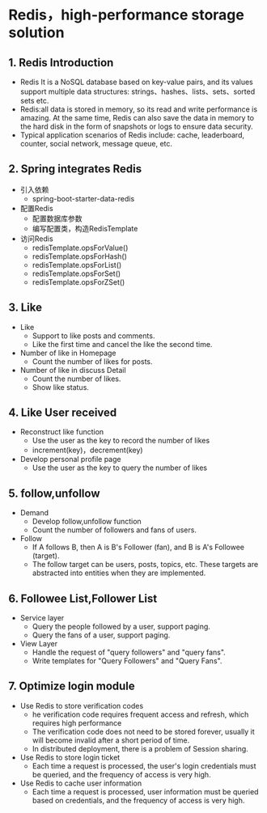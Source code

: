 # Redis，high-performance storage solution

## 1. Redis Introduction
* Redis
It is a NoSQL database based on key-value pairs, and its values support multiple data structures:
  strings、hashes、lists、sets、sorted sets etc.
* Redis:all data is stored in memory, so its read and write performance is amazing.
  At the same time, Redis can also save the data in memory to the hard disk in the form of snapshots or logs to ensure data security.
* Typical application scenarios of Redis include: cache, leaderboard, counter, social network, message queue, etc.

## 2. Spring integrates Redis

* 引入依赖
  * spring-boot-starter-data-redis
* 配置Redis
  * 配置数据库参数
  * 编写配置类，构造RedisTemplate
* 访问Redis
  * redisTemplate.opsForValue()
  * redisTemplate.opsForHash()
  * redisTemplate.opsForList()
  * redisTemplate.opsForSet()
  * redisTemplate.opsForZSet()

## 3. Like

* Like
  * Support to like posts and comments.
  * Like the first time and cancel the like the second time.
* Number of like in Homepage
  * Count the number of likes for posts.
* Number of like in discuss Detail
  * Count the number of likes.
  * Show like status.

## 4. Like User received

* Reconstruct like function
  * Use the user as the key to record the number of likes
  * increment(key)，decrement(key)
* Develop personal profile page
  * Use the user as the key to query the number of likes

## 5. follow,unfollow

* Demand
  * Develop follow,unfollow function
  * Count the number of followers and fans of users.
* Follow
  * If A follows B, then A is B's Follower (fan), and B is A's Followee (target).
  * The follow target can be users, posts, topics, etc. These targets are abstracted into entities when they are implemented.

## 6. Followee List,Follower List

* Service layer
  * Query the people followed by a user, support paging.
  * Query the fans of a user, support paging.
* View Layer
  * Handle the request of "query followers" and "query fans".
  * Write templates for "Query Followers" and "Query Fans".

## 7. Optimize login module

* Use Redis to store verification codes
  * he verification code requires frequent access and refresh, which requires high performance
  * The verification code does not need to be stored forever, usually it will become invalid after a short period of time.
  * In distributed deployment, there is a problem of Session sharing.
* Use Redis to store login ticket
  * Each time a request is processed, the user's login credentials must be queried, and the frequency of access is very high.
* Use Redis to cache user information
  * Each time a request is processed, user information must be queried based on credentials, and the frequency of access is very high.







